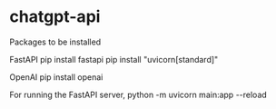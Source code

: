 # chatgpt-api

Packages to be installed

FastAPI
pip install fastapi
pip install "uvicorn[standard]"

OpenAI
pip install openai

For running the FastAPI server,
python -m uvicorn main:app --reload  
 
